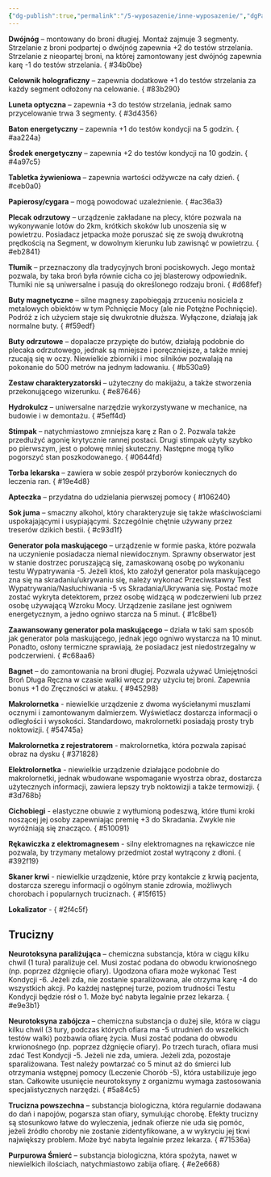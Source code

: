 ```yaml
---
{"dg-publish":true,"permalink":"/5-wyposazenie/inne-wyposazenie/","dgPassFrontmatter":true}
---
```


**Dwójnóg** – montowany do broni długiej. Montaż zajmuje 3 segmenty. Strzelanie z broni podpartej o dwójnóg zapewnia +2 do testów strzelania. Strzelanie z nieopartej broni, na której zamontowany jest dwójnóg zapewnia karę -1 do testów strzelania.
{ #34b0be}


**Celownik holograficzny** – zapewnia dodatkowe +1 do testów strzelania za każdy segment odłożony na celowanie.
{ #83b290}


**Luneta optyczna** – zapewnia +3 do testów strzelania, jednak samo przycelowanie trwa 3 segmenty.
{ #3d4356}


**Baton energetyczny** – zapewnia +1 do testów kondycji na 5 godzin.
{ #aa224a}


**Środek energetyczny** – zapewnia +2 do testów kondycji na 10 godzin.
{ #4a97c5}


**Tabletka żywieniowa** – zapewnia wartości odżywcze na cały dzień.
{ #ceb0a0}


**Papierosy/cygara** – mogą powodować uzależnienie.
{ #ac36a3}


**Plecak odrzutowy** – urządzenie zakładane na plecy, które pozwala na wykonywanie lotów do 2km, krótkich skoków lub unoszenia się w powietrzu. Posiadacz jetpacka może poruszać się ze swoją dwukrotną prędkością na Segment, w dowolnym kierunku lub zawisnąć w powietrzu.
{ #eb2841}


**Tłumik** – przeznaczony dla tradycyjnych broni pociskowych. Jego montaż pozwala, by taka broń była równie cicha co jej blasterowy odpowiednik. Tłumiki nie są uniwersalne i pasują do określonego rodzaju broni.
{ #d68fef}


**Buty magnetyczne** – silne magnesy zapobiegają zrzuceniu nosiciela z metalowych obiektów w tym Pchnięcie Mocy (ale nie Potężne Pochnięcie). Podróż z ich użyciem staje się dwukrotnie dłuższa. Wyłączone, działają jak normalne buty.
{ #f59edf}


**Buty odrzutowe** – dopalacze przypięte do butów, działają podobnie do plecaka odrzutowego, jednak są mniejsze i poręczniejsze, a także mniej rzucają się w oczy. Niewielkie zbiorniki i moc silników pozwalają na pokonanie do 500 metrów na jednym ładowaniu.
{ #b530a9}


**Zestaw charakteryzatorski** – użyteczny do makijażu, a także stworzenia przekonującego wizerunku.
{ #e87646}


**Hydrokulcz** – uniwersalne narzędzie wykorzystywane w mechanice, na budowie i w demontażu.
{ #5eff4d}


**Stimpak** – natychmiastowo zmniejsza karę z Ran o 2. Pozwala także przedłużyć agonię krytycznie rannej postaci. Drugi stimpak użyty szybko po pierwszym, jest o połowę mniej skuteczny. Następne mogą tylko pogorszyć stan poszkodowanego.
{ #0644fd}


**Torba lekarska** – zawiera w sobie zespół przyborów koniecznych do leczenia ran.
{ #19e4d8}


**Apteczka** – przydatna do udzielania pierwszej pomocy
{ #106240}


**Sok juma** – smaczny alkohol, który charakteryzuje się także właściwościami uspokajającymi i usypiającymi. Szczególnie chętnie używany przez treserów dzikich bestii.
{ #c93d1f}


**Generator pola maskującego** – urządzenie w formie paska, które pozwala na uczynienie posiadacza niemal niewidocznym. Sprawny obserwator jest w stanie dostrzec poruszającą się, zamaskowaną osobę po wykonaniu testu Wypatrywania -5. Jeżeli ktoś, kto założył generator pola maskującego zna się na skradaniu/ukrywaniu się, należy wykonać Przeciwstawny Test Wypatrywania/Nasłuchiwania -5 vs Skradania/Ukrywania się. Postać może zostać wykryta detektorem, przez osobę widzącą w podczerwieni lub przez osobę używającą Wzroku Mocy. Urządzenie zasilane jest ogniwem energetycznym, a jedno ogniwo starcza na 5 minut.
{ #1c8be1}


**Zaawansowany generator pola maskującego** – działa w taki sam sposób jak generator pola maskującego, jednak jego ogniwo wystarcza na 10 minut. Ponadto, osłony termiczne sprawiają, że posiadacz jest niedostrzegalny w podczerwieni.
{ #c68aa6}


**Bagnet** – do zamontowania na broni długiej. Pozwala używać Umiejętności Broń Długa Ręczna w czasie walki wręcz przy użyciu tej broni. Zapewnia bonus +1 do Zręczności w ataku.
{ #945298}


**Makrolornetka** - niewielkie urządzenie z dwoma wyściełanymi muszlami ocznymi i zamontowanym dalmierzem. Wyświetlacz dostarcza informacji o odległości i wysokości. Standardowo, makrolornetki posiadają prosty tryb noktowizji.
{ #54745a}


**Makrolornetka z rejestratorem** - makrolornetka, która pozwala zapisać obraz na dysku
{ #371828}


**Elektrolornetka** - niewielkie urządzenie działające podobnie do makrolornetki, jednak wbudowane wspomaganie wyostrza obraz, dostarcza użytecznych informacji, zawiera lepszy tryb noktowizji a także termowizji.
{ #3d768b}


**Cichobiegi** - elastyczne obuwie z wytłumioną podeszwą, które tłumi kroki noszącej jej osoby zapewniając premię +3 do Skradania. Zwykle nie wyróżniają się znacząco.
{ #510091}


**Rękawiczka z elektromagnesem** - silny elektromagnes na rękawiczce nie pozwala, by trzymany metalowy przedmiot został wytrącony z dłoni.
{ #392f19}


**Skaner krwi** - niewielkie urządzenie, które przy kontakcie z krwią pacjenta, dostarcza szeregu informacji o ogólnym stanie zdrowia, możliwych chorobach i popularnych truciznach.
{ #15f615}


**Lokalizator** - 
{ #2f4c5f}


## Trucizny
**Neurotoksyna paraliżująca** – chemiczna substancja, która w ciągu kilku chwil (1 tura) paraliżuje cel. Musi zostać podana do obwodu krwionośnego (np. poprzez dźgnięcie ofiary). Ugodzona ofiara może wykonać Test Kondycji -6. Jeżeli zda, nie zostanie sparaliżowana, ale otrzyma karę -4 do wszystkich akcji. Po każdej następnej turze, poziom trudności Testu Kondycji będzie rósł o 1. Może być nabyta legalnie przez lekarza.
{ #e9e3b1}


**Neurotoksyna zabójcza** – chemiczna substancja o dużej sile, która w ciągu kilku chwil (3 tury, podczas których ofiara ma -5 utrudnień do wszelkich testów walki) pozbawia ofiarę życia. Musi zostać podana do obwodu krwionośnego (np. poprzez dźgnięcie ofiary). Po trzech turach, ofiara musi zdać Test Kondycji -5. Jeżeli nie zda, umiera. Jeżeli zda, pozostaje sparaliżowana. Test należy powtarzać co 5 minut aż do śmierci lub otrzymania wstępnej pomocy (Leczenie Chorób -5), która ustabilizuje jego stan. Całkowite usunięcie neurotoksyny z organizmu wymaga zastosowania specjalistycznych narzędzi.
{ #5a84c5}


**Trucizna powszechna** – substancja biologiczna, która regularnie dodawana do dań i napojów, pogarsza stan ofiary, symulując chorobę. Efekty trucizny są stosunkowo łatwe do wyleczenia, jednak ofierze nie uda się pomóc, jeżeli źródło choroby nie zostanie zidentyfikowane, a w wykryciu jej tkwi największy problem. Może być nabyta legalnie przez lekarza.
{ #71536a}


**Purpurowa Śmierć** – substancja biologiczna, która spożyta, nawet w niewielkich ilościach, natychmiastowo zabija ofiarę.
{ #e2e668}
